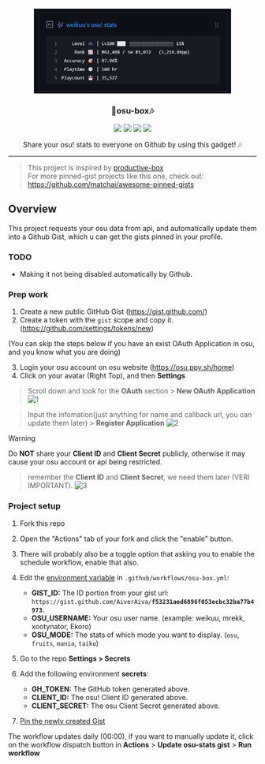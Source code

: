 <p align="center">
  <img width="400" src="./example.png">
  <h3 align="center">📌osu-box🎶</h3>
  <p align="center">
   <img src="https://img.shields.io/badge/language-javascript-blue?style"/>
   <img src="https://img.shields.io/github/license/AiverAiva/osu-box"/>
   <img src="https://img.shields.io/github/stars/AiverAiva/osu-box"/>
   <img src="https://img.shields.io/github/forks/AiverAiva/osu-box"/>
  </p>
  <p align="center">Share your osu! stats to everyone on Github by using this gadget! 🎶</p>
</p>

---

> This project is inspired by [productive-box](https://github.com/maxam2017/productive-box)<br/>
> For more pinned-gist projects like this one, check out: https://github.com/matchai/awesome-pinned-gists

## Overview
This project requests your osu data from api, and automatically update them into a Github Gist, which u can get the gists pinned in your profile.

### TODO
- Making it not being disabled automatically by Github.

### Prep work

1. Create a new public GitHub Gist (https://gist.github.com/)
2. Create a token with the `gist` scope and copy it. (https://github.com/settings/tokens/new)

(You can skip the steps below if you have an exist OAuth Application in osu, and you know what you are doing)

3. Login your osu account on osu website (https://osu.ppy.sh/home)
4. Click on your avatar (Right Top), and then **Settings** 
> Scroll down and look for the **OAuth** section > **New OAuth Application** 
![1](https://github.com/AiverAiva/osu-box/assets/43096905/a8c12662-abfd-4867-a754-a8b6525e5fa7)

> Input the infomation(just anything for name and callback url, you can update them later) > **Register Application** 
![2](https://github.com/AiverAiva/osu-box/assets/43096905/1e9f2c2a-0ba9-4007-9b77-c055d1736473)

> [!WARNING]  
> Do **NOT** share your **Client ID** and **Client Secret** publicly, otherwise it may cause your osu account or api being restricted.

> remember the **Client ID** and **Client Secret**, we need them later (VERI IMPORTANT).
![3](https://github.com/AiverAiva/osu-box/assets/43096905/8533a382-66b8-4d93-95f9-e1ed897b8ec3)


### Project setup

1. Fork this repo
1. Open the "Actions" tab of your fork and click the "enable" button.
1. There will probably also be a toggle option that asking you to enable the schedule workflow, enable that also.
1. Edit the [environment variable](https://github.com/AiverAiva/osu-box/blob/main/.github/workflows/osu-box.yml#L30-L32) in `.github/workflows/osu-box.yml`:

   - **GIST_ID:** The ID portion from your gist url: `https://gist.github.com/AiverAiva/`**`f53231aed6896f053ecbc32ba77b4973`**.
   - **OSU_USERNAME:** Your osu user name. (example: weikuu, mrekk, xootynator, Ekoro)
   - **OSU_MODE:** The stats of which mode you want to display. (`osu`, `fruits`, `mania`, `taiko`)

1. Go to the repo **Settings > Secrets**
1. Add the following environment **secrets**:
   - **GH_TOKEN:** The GitHub token generated above.
   - **CLIENT_ID:** The osu! Client ID generated above.
   - **CLIENT_SECRET:** The osu Client Secret generated above.

1. [Pin the newly created Gist](https://help.github.com/en/github/setting-up-and-managing-your-github-profile/pinning-items-to-your-profile)

The workflow updates daily (00:00), if you want to manually update it, click on the workflow dispatch button in **Actions** > **Update osu-stats gist** > **Run workflow**
